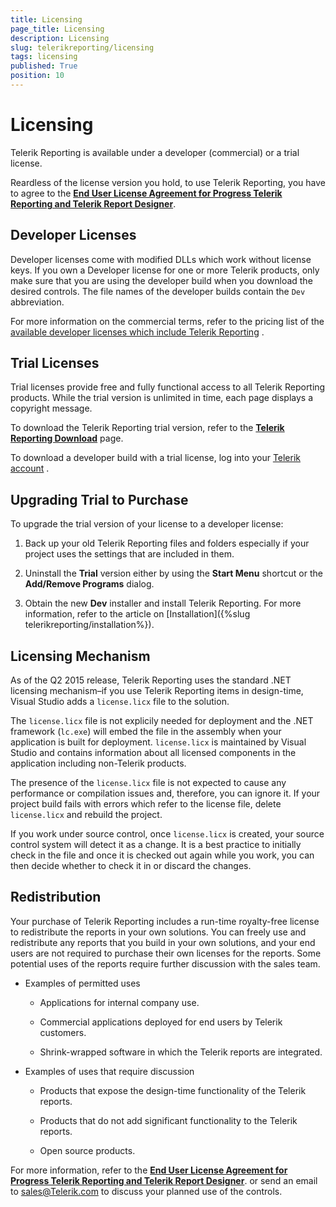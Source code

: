 ```yaml
---
title: Licensing
page_title: Licensing 
description: Licensing
slug: telerikreporting/licensing
tags: licensing
published: True
position: 10
---
```


# Licensing

Telerik Reporting is available under a developer (commercial) or a trial license.       

Reardless of the license version you hold, to use Telerik Reporting, you have to agree to the __[End User License Agreement for Progress Telerik Reporting and Telerik Report Designer](https://www.telerik.com/purchase/license-agreement/reporting-dlw-s)__.       

## Developer Licenses

Developer licenses come with modified DLLs which work without license keys. If you own a Developer license for one or more Telerik products, only make sure that you are using the           developer build when you download the desired controls. The file names of the developer builds contain the `Dev` abbreviation.         

For more information on the commercial terms, refer to the pricing list of the [available developer licenses which include Telerik Reporting](https://www.telerik.com/purchase/individual/reporting.aspx) .         

## Trial Licenses

Trial licenses provide free and fully functional access to all Telerik Reporting products. While the trial version is unlimited in time, each page displays a copyright message.         

To download the Telerik Reporting trial version, refer to the __[Telerik Reporting Download](https://www.telerik.com/download)__ page.         

To download a developer build with a trial license, log into your [Telerik account](https://www.telerik.com/account/) .         

## Upgrading Trial to Purchase

To upgrade the trial version of your license to a developer license:         

1. Back up your old Telerik Reporting files and folders especially if your project uses the settings that are included in them.             

1. Uninstall the __Trial__  version either by using the __Start Menu__  shortcut or the __Add/Remove Programs__  dialog.             

1. Obtain the new __Dev__  installer and install Telerik Reporting. For more information, refer to the article on [Installation]({%slug telerikreporting/installation%}).             

## Licensing Mechanism

As of the Q2 2015 release, Telerik Reporting uses the standard .NET licensing mechanism–if you use Telerik Reporting items in design-time, Visual Studio adds a `license.licx` file to the solution.         

The `license.licx` file is not explicily needed for deployment and the .NET framework (`lc.exe`) will embed the file in the assembly when your application is built for deployment.           `license.licx` is maintained by Visual Studio and contains information about all licensed components in the application including non-Telerik products.         

The presence of the `license.licx` file is not expected to cause any performance or compilation issues and, therefore, you can ignore it. If your project build fails with errors which refer to the license file, delete `license.licx` and rebuild the project.         

If you work under source control, once `license.licx` is created, your source control system will detect it as a change. It is a best practice to initially check in the file and once it is checked out again while you work, you can then decide whether to check it in or discard the changes.         

## Redistribution

Your purchase of Telerik Reporting includes a run-time royalty-free license to redistribute the reports in your own solutions. You can freely use and redistribute any reports that you build in your own solutions, and your end users are not required to purchase their own licenses for the reports. Some potential uses of the reports require further discussion with the sales team.         

* Examples of permitted uses             

   + Applications for internal company use.                 

   + Commercial applications deployed for end users by Telerik customers.                 

   + Shrink-wrapped software in which the Telerik reports are integrated.                 

* Examples of uses that require discussion             

   + Products that expose the design-time functionality of the Telerik reports.                 

   + Products that do not add significant functionality to the Telerik reports.                 

   + Open source products.                 

For more information, refer to the __[End User License Agreement for Progress Telerik Reporting and Telerik Report Designer](https://www.telerik.com/purchase/license-agreement/reporting-dlw-s)__. or send an email to [sales@Telerik.com](mailto:sales@Telerik.com) to discuss your planned use of the controls.         
